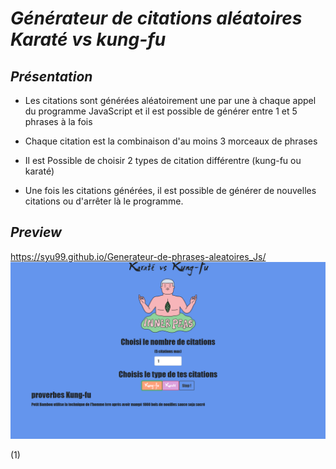 # *Générateur de citations aléatoires Karaté vs kung-fu*

## *Présentation*

* Les citations sont générées aléatoirement une par une à chaque appel du programme
JavaScript et il est possible de générer entre 1 et 5 phrases à la fois

* Chaque citation est la combinaison d'au moins 3 morceaux de phrases

* Il est Possible de choisir 2 types de citation différentre (kung-fu ou karaté)

* Une fois les citations générées, il est possible de générer de nouvelles citations ou d'arrêter là le
programme.

## *Preview*
https://syu99.github.io/Generateur-de-phrases-aleatoires_Js/
![preview du programme](preview/p5.png)

(1)



